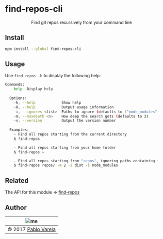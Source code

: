# find-repos-cli

<p align="center">
  Find git repos recursively from your command line
</p>

## Install

```bash
npm install --global find-repos-cli
```

## Usage

Use `find-repos -h` to display the following help:

```bash
Commands:
    help  Display help
  
  Options:
    -h, --help            Show help
    -H, --help            Output usage information
    -i, --ignores <list>  Paths to ignore (defaults to ["node_modules"])
    -m, --maxdepth <n>    How deep the search gets (defaults to 3)
    -v, --version         Output the version number
  
  Examples:
    - Find all repos starting from the current directory
    $ find-repos

    - Find all repos starting from your home folder
    $ find-repos ~

    - Find all repos starting from "repos", ignoring paths containing *dist* or *node_modules*, and looking only 2 levels deep
    $ find-repos repos/ -m 2 -i dist -i node_modules
```

## Related

The API for this module => [find-repos](https://github.com/pablopunk/find-repos)

## Author

| ![me](https://www.gravatar.com/avatar/fa50aeff0ddd6e63273a068b04353d9d?s=100) |
| ----------------------------------------------------------------------------- |
| © 2017 [Pablo Varela](https://twitter.com/pablopunk)                          |
